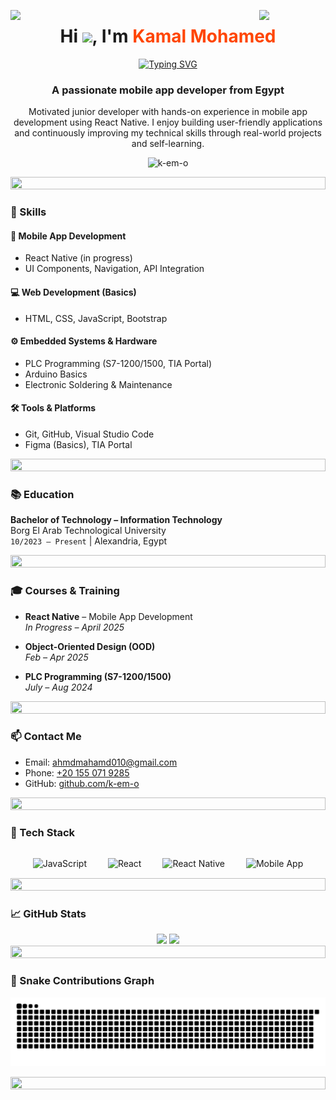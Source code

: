 <img align="left" src="https://user-images.githubusercontent.com/65187002/144930161-2f783401-8d27-4fdf-a2f7-cc0ba32f1f1f.gif" width="21%" style="display:inline;"><img align="right" src="https://user-images.githubusercontent.com/65187002/144930161-2f783401-8d27-4fdf-a2f7-cc0ba32f1f1f.gif" width="21%" style="display:inline;">

<h1 align="center">Hi <img src="https://media.giphy.com/media/hvRJCLFzcasrR4ia7z/giphy.gif" width="30px">, I'm <span style="color:#FF4500;">Kamal Mohamed</span></h1>

<p align="center">
  <a href="https://github.com/k-em-o" target="_blank">
    <img src="https://readme-typing-svg.herokuapp.com?font=Fira+Code&weight=600&size=22&pause=1000&color=00F75F&center=true&width=500&lines=React+Native+Developer;Mobile+App+Programmer;Junior+Developer+From+Egypt;PLC+Trainee;Always+Learning+%F0%9F%92%AF" alt="Typing SVG" />
  </a>
</p>

<h3 align="center">A passionate mobile app developer from Egypt</h3>

<p align="center">
Motivated junior developer with hands-on experience in mobile app development using React Native. I enjoy building user-friendly applications and continuously improving my technical skills through real-world projects and self-learning.
</p>

<p align="center"> 
  <img src="https://komarev.com/ghpvc/?username=k-em-o&label=Profile%20views&color=0e75b6&style=flat" alt="k-em-o" />
</p>

<img src="https://i.imgur.com/dBaSKWF.gif" height="20" width="100%">

### 🚀 Skills

#### 📱 Mobile App Development

- React Native (in progress)
- UI Components, Navigation, API Integration

#### 💻 Web Development (Basics)

- HTML, CSS, JavaScript, Bootstrap

#### ⚙️ Embedded Systems & Hardware

- PLC Programming (S7-1200/1500, TIA Portal)
- Arduino Basics
- Electronic Soldering & Maintenance

#### 🛠 Tools & Platforms

- Git, GitHub, Visual Studio Code
- Figma (Basics), TIA Portal

<img src="https://i.imgur.com/dBaSKWF.gif" height="20" width="100%">

### 📚 Education

**Bachelor of Technology – Information Technology**  
Borg El Arab Technological University  
`10/2023 – Present` | Alexandria, Egypt

<img src="https://i.imgur.com/dBaSKWF.gif" height="20" width="100%">

### 🎓 Courses & Training

- **React Native** – Mobile App Development  
  _In Progress – April 2025_

- **Object-Oriented Design (OOD)**  
  _Feb – Apr 2025_

- **PLC Programming (S7-1200/1500)**  
  _July – Aug 2024_

<img src="https://i.imgur.com/dBaSKWF.gif" height="20" width="100%">

### 📫 Contact Me

- Email: [ahmdmahamd010@gmail.com](mailto:ahmdmahamd010@gmail.com)
- Phone: [+20 155 071 9285](tel:+201550719285)
- GitHub: [github.com/k-em-o](https://github.com/k-em-o)

<img src="https://i.imgur.com/dBaSKWF.gif" height="20" width="100%">

### 🧰 Tech Stack

<div align="center">
      <img src="https://github.com/k-em-o/MediaRepository/blob/main/GitHubReadme/js.gif" width="100" height="100" alt="JavaScript"  style="margin: 15px;" />
      <img src="https://github.com/k-em-o/MediaRepository/blob/main/GitHubReadme/React%20Logo.gif" width="100" height="100" alt="React"  style="margin: 15px;" />
      <img src="https://github.com/k-em-o/MediaRepository/blob/main/GitHubReadme/React%20Native.gif" width="100" height="100" alt="React Native"  style="margin: 15px;" />
      <img src="https://github.com/k-em-o/MediaRepository/blob/main/GitHubReadme/mobile-apps.gif" width="100" height="100" alt="Mobile App"  style="margin: 15px;" />
  
</div>

<img src="https://i.imgur.com/dBaSKWF.gif" height="20" width="100%">

### 📈 GitHub Stats

<div align="center">
  <img src="https://github-readme-stats.vercel.app/api?username=k-em-o&show_icons=true&theme=midnight-purple" />
  <img src="https://streak-stats.demolab.com/?user=k-em-o&theme=midnight-purple" />
</div>

<img src="https://i.imgur.com/dBaSKWF.gif" height="20" width="100%">

### 🐍 Snake Contributions Graph

<p align="center">
  <img src="https://github.com/7oSkaaa/7oSkaaa/blob/output/github-contribution-grid-snake.svg" alt="Snake animation" />
</p>

<img src="https://i.imgur.com/dBaSKWF.gif" height="20" width="100%">
